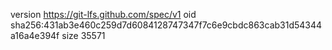 version https://git-lfs.github.com/spec/v1
oid sha256:431ab3e460c259d7d6084128747347f7c6e9cbdc863cab31d54344a16a4e394f
size 35571
